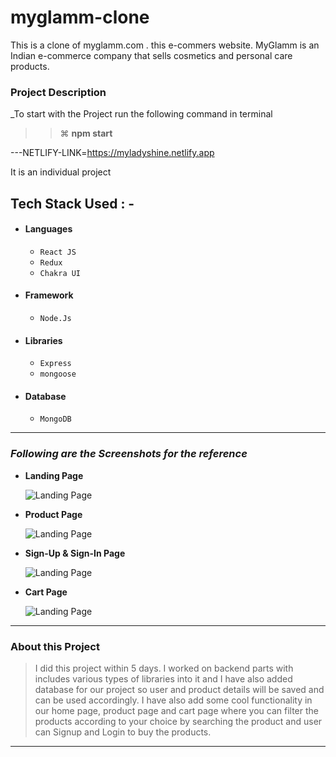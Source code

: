 # myglamm-clone
This is a clone of myglamm.com . this e-commers website.  MyGlamm is an Indian e-commerce company that sells cosmetics and personal care products.


### Project Description

_To start with the Project run the following command in terminal

> > ⌘ **npm start**


---NETLIFY-LINK=https://myladyshine.netlify.app

It is an individual project


## Tech Stack Used : -

- #### Languages
  - `React JS`
  - `Redux`
  - `Chakra UI`
- #### Framework
  - `Node.Js`
- #### Libraries
  - `Express`
  - `mongoose`
- #### Database
  - `MongoDB`
  

---

### _Following are the Screenshots for the reference_

- **Landing Page**

  ![Landing Page](https://i.postimg.cc/nrPrDBbd/myglamhome.png)

- **Product Page**

  ![Landing Page](https://i.postimg.cc/Y0WKdWLD/myglammproduct.png)

- **Sign-Up & Sign-In Page**

  ![Landing Page](https://i.postimg.cc/3JjJhsW-S/myglamsign.png)

- **Cart Page**

  ![Landing Page](https://i.postimg.cc/RFmXkJYb/myglamcart.png)



---

### About this Project

> I did this project within 5 days. I worked on backend parts with includes various types of libraries into it and I have also added database for our project so user and product details will be saved and can be used accordingly. I have also add some cool functionality in our home page, product page and cart page where you can filter the products according to your choice by searching the product and user can Signup and Login to buy the products.

---
